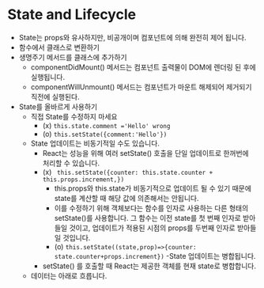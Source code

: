 # State and Lifecycle
- State는 props와 유사하지만, 비공개이며 컴포넌트에 의해 완전히 제어 됩니다.
- 함수에서 클래스로 변환하기 
- 생명주기 메서드를 클래스에 추가하기
    - componentDidMount() 메서드는 컴포넌트 출력물이 DOM에 렌더링 된 후에 실행됩니다.
    - componentWillUnmount() 메서드는 컴포넌트가 마운트 해제되어 제거되기 직전에 실행된다.
- State를 올바르게 사용하기
    - 직접 State를 수정하지 마세요
        - (x)  ```this.state.comment ='Hello' wrong ``` 
        - (o) ```this.setState({comment:'Hello'})```
    - State 업데이트는 비동기적일 수도 있습니다.
        - React는 성능을 위해 여러 setState() 호출을 단일 업데이트로 한꺼번에 처리할 수 있습니다.
        - (x) ``` this.setState({counter: this.state.counter + this.props.increment,})```
            - this.props와 this.state가 비동기적으로 업데이트 될 수 있기 때문에 state를 계산할 때 해당 값에 의존해서는 안됩니다.
            - 이를 수정하기 위해 객체보다는 함수를 인자로 사용하는 다른 형태의 setState()를 사용합니다. 그 함수는 이전 state를 첫 번째 인자로 받아들일 것이고, 업데이트가 적용된 시점의 props를 두번째 인자로 받아들일 것입니다.
            - (o) ```this.setState((state,prop)=>{counter: state.counter+props.increment})```
    -State 업데이트는 병합됩니다.
        - setState() 를 호출할 때 React는 제공한 객체를 현재 state로 병합합니다.
    - 데이터는 아래로 흐릅니다.
        